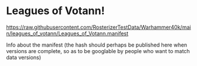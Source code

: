 # Leagues of Votann!

https://raw.githubusercontent.com/RosterizerTestData/Warhammer40k/main/leagues_of_votann/Leagues_of_Votann.manifest

Info about the manifest (the hash should perhaps be published here when versions are complete, so as to be googlable by people who want to match data versions)
